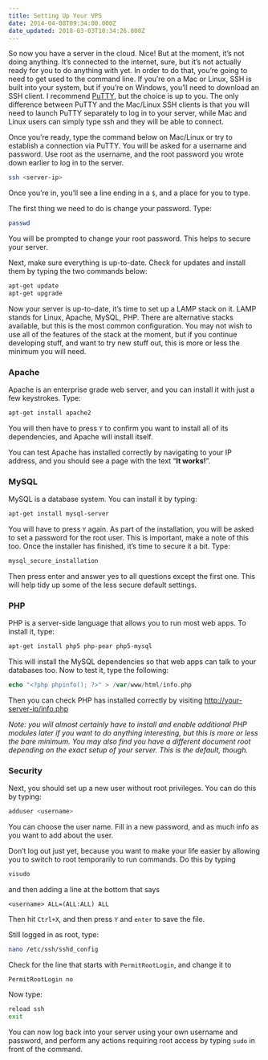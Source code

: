 ```yaml
---
title: Setting Up Your VPS
date: 2014-04-08T09:34:00.000Z
date_updated: 2018-03-03T10:34:26.000Z
---
```


So now you have a server in the cloud. Nice! But at the moment, it’s not doing anything. It’s connected to the internet, sure, but it’s not actually ready for you to do anything with yet. In order to do that, you’re going to need to get used to the command line. If you’re on a Mac or Linux, SSH is built into your system, but if you’re on Windows, you’ll need to download an SSH client. I recommend [PuTTY](http://www.putty.org/), but the choice is up to you. The only difference between PuTTY and the Mac/Linux SSH clients is that you will need to launch PuTTY separately to log in to your server, while Mac and Linux users can simply type ssh and they will be able to connect.

Once you’re ready, type the command below on Mac/Linux or try to establish a connection via PuTTY. You will be asked for a username and password. Use root as the username, and the root password you wrote down earlier to log in to the server.

```bash
ssh <server-ip>
```

Once you’re in, you’ll see a line ending in a `$`, and a place for you to type.

The first thing we need to do is change your password. Type:

```bash
passwd
```

You will be prompted to change your root password. This helps to secure your server.

Next, make sure everything is up-to-date. Check for updates and install them by typing the two commands below:

```bash
apt-get update
apt-get upgrade
```

Now your server is up-to-date, it’s time to set up a LAMP stack on it. LAMP stands for Linux, Apache, MySQL, PHP. There are alternative stacks available, but this is the most common configuration. You may not wish to use all of the features of the stack at the moment, but if you continue developing stuff, and want to try new stuff out, this is more or less the minimum you will need.

### Apache

Apache is an enterprise grade web server, and you can install it with just a few keystrokes. Type:

```bash
apt-get install apache2
```

You will then have to press `Y` to confirm you want to install all of its dependencies, and Apache will install itself.

You can test Apache has installed correctly by navigating to your IP address, and you should see a page with the text “**It works!**”.

### MySQL

MySQL is a database system. You can install it by typing:

```bash
apt-get install mysql-server
```

You will have to press `Y` again. As part of the installation, you will be asked to set a password for the root user. This is important, make a note of this too. Once the installer has finished, it’s time to secure it a bit. Type:

```bash
mysql_secure_installation
```

Then press enter and answer yes to all questions except the first one. This will help tidy up some of the less secure default settings.

### PHP

PHP is a server-side language that allows you to run most web apps. To install it, type:

```bash
apt-get install php5 php-pear php5-mysql
```

This will install the MySQL dependencies so that web apps can talk to your databases too. Now to test it, type the following:

```php
echo "<?php phpinfo(); ?>" > /var/www/html/info.php
```

Then you can check PHP has installed correctly by visiting [http://your-server-ip/info.php](http://your-server-ip/info.php)

_Note: you will almost certainly have to install and enable additional PHP modules later if you want to do anything interesting, but this is more or less the bare minimum. You may also find you have a different document root depending on the exact setup of your server. This is the default, though._

### Security

Next, you should set up a new user without root privileges. You can do this by typing:

```bash
adduser <username>
```

You can choose the user name. Fill in a new password, and as much info as you want to add about the user.

Don’t log out just yet, because you want to make your life easier by allowing you to switch to root temporarily to run commands. Do this by typing

```bash
visudo
```

and then adding a line at the bottom that says

```sudoers
<username> ALL=(ALL:ALL) ALL
```

Then hit `Ctrl+X`, and then press `Y` and `enter` to save the file.

Still logged in as root, type:

```bash
nano /etc/ssh/sshd_config
```

Check for the line that starts with `PermitRootLogin`, and change it to

```
PermitRootLogin no
```

Now type:

```bash
reload ssh
exit
```

You can now log back into your server using your own username and password, and perform any actions requiring root access by typing `sudo` in front of the command.
